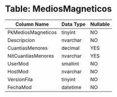 # Table: MediosMagneticos

| Column Name | Data Type | Nullable |
|-------------|-----------|----------|
| PkMediosMagneticos | tinyint | NO |
| Descripcion | nvarchar | NO |
| CuantiasMenores | decimal | YES |
| NitCuantiasMenores | nvarchar | YES |
| UserMod | smallint | NO |
| HostMod | nvarchar | NO |
| VersionFila | tinyint | NO |
| FechaMod | datetime | NO |
